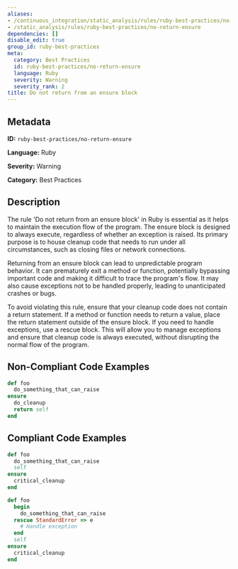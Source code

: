 ```yaml
---
aliases:
- /continuous_integration/static_analysis/rules/ruby-best-practices/no-return-ensure
- /static_analysis/rules/ruby-best-practices/no-return-ensure
dependencies: []
disable_edit: true
group_id: ruby-best-practices
meta:
  category: Best Practices
  id: ruby-best-practices/no-return-ensure
  language: Ruby
  severity: Warning
  severity_rank: 2
title: Do not return from an ensure block
---
```

<!--  SOURCED FROM https://github.com/DataDog/datadog-static-analyzer-rule-docs -->


## Metadata
**ID:** `ruby-best-practices/no-return-ensure`

**Language:** Ruby

**Severity:** Warning

**Category:** Best Practices

## Description
The rule 'Do not return from an ensure block' in Ruby is essential as it helps to maintain the execution flow of the program. The ensure block is designed to always execute, regardless of whether an exception is raised. Its primary purpose is to house cleanup code that needs to run under all circumstances, such as closing files or network connections.

Returning from an ensure block can lead to unpredictable program behavior. It can prematurely exit a method or function, potentially bypassing important code and making it difficult to trace the program's flow. It may also cause exceptions not to be handled properly, leading to unanticipated crashes or bugs.

To avoid violating this rule, ensure that your cleanup code does not contain a return statement. If a method or function needs to return a value, place the return statement outside of the ensure block. If you need to handle exceptions, use a rescue block. This will allow you to manage exceptions and ensure that cleanup code is always executed, without disrupting the normal flow of the program.

## Non-Compliant Code Examples
```ruby
def foo
  do_something_that_can_raise
ensure
  do_cleanup
  return self
end
```

## Compliant Code Examples
```ruby
def foo
  do_something_that_can_raise
  self
ensure
  critical_cleanup
end

def foo
  begin
    do_something_that_can_raise
  rescue StandardError => e
    # Handle exception
  end
  self
ensure
  critical_cleanup
end
```

